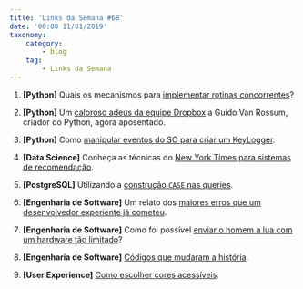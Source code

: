 ```yaml
---
title: 'Links da Semana #68'
date: '00:00 11/01/2019'
taxonomy:
    category:
        - blog
    tag:
        - Links da Semana
---
```


1. **[Python]** Quais os mecanismos para [implementar rotinas concorrentes](http://pljung.de/posts/easy-concurrency-in-python/)?

1. **[Python]** Um [caloroso adeus da equipe Dropbox](https://blog.dropbox.com/topics/company/thank-you--guido) a Guido Van Rossum, criador do Python, agora aposentado.

1. **[Python]** Como [manipular eventos do SO para criar um KeyLogger](https://dotweak.com/2019/10/20/how-to-create-a-keylogger-for-linux-using-python-WmtRYVJ3Wm9xZmlwRkE1eWRCY05YZz09).

1. **[Data Science]** Conheça as técnicas do [New York Times para sistemas de recomendação](https://open.nytimes.com/how-the-new-york-times-is-experimenting-with-recommendation-algorithms-562f78624d26).

1. **[PostgreSQL]** Utilizando a [construção `CASE` nas queries](https://blog.panoply.io/postgres-case-statement-basics-by-example).

1. **[Engenharia de Software]** Um relato dos [maiores erros que um desenvolvedor experiente já cometeu](https://stackoverflow.blog/2019/10/29/my-most-embarrassing-mistakes-as-a-programmer-so-far/).

1. **[Engenharia de Software]** Como foi possível [enviar o homem a lua com um hardware tão limitado](https://space.stackexchange.com/questions/39336/given-small-computational-resources-how-navigation-was-implemented-not-samples)?

1. **[Engenharia de Software]**  [Códigos que mudaram a história](https://slate.com/technology/2019/10/consequential-computer-code-software-history.html).

1. **[User Experience]**  [Como escolher cores acessíveis](https://stripe.com/gb/blog/accessible-color-systems).

